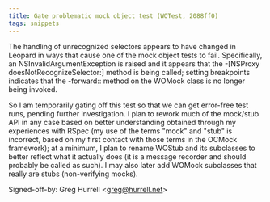 ```yaml
---
title: Gate problematic mock object test (WOTest, 2088ff0)
tags: snippets
---
```


The handling of unrecognized selectors appears to have changed in Leopard in ways that cause one of the mock object tests to fail. Specifically, an NSInvalidArgumentException is raised and it appears that the -\[NSProxy doesNotRecognizeSelector:\] method is being called; setting breakpoints indicates that the -forward:: method on the WOMock class is no longer being invoked.

So I am temporarily gating off this test so that we can get error-free test runs, pending further investigation. I plan to rework much of the mock/stub API in any case based on better understanding obtained through my experiences with RSpec (my use of the terms "mock" and "stub" is incorrect, based on my first contact with those terms in the OCMock framework); at a minimum, I plan to rename WOStub and its subclasses to better reflect what it actually does (it is a message recorder and should probably be called as such). I may also later add WOMock subclasses that really are stubs (non-verifying mocks).

Signed-off-by: Greg Hurrell &lt;greg@hurrell.net&gt;
